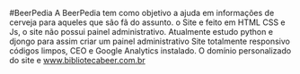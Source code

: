 #BeerPedia
A BeerPedia tem como objetivo a ajuda em informações de cerveja para aqueles que são fã do assunto.
o Site e feito em HTML CSS e Js, o site não possui painel administrativo. Atualmente estudo python e djongo para assim criar um painel administrativo
Site totalmente responsivo códigos limpos, CEO e Google Analytics instalado.
O domínio personalizado do site e www.bibliotecabeer.com.br

